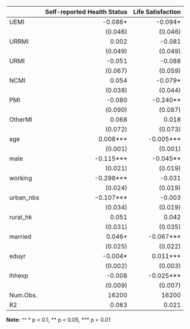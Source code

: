 |           | Self-reported Health Status | Life Satisfaction | 
|:----------|----------------------------:|------------------:|
| UEMI      |           -0.086*           |      -0.094*      | 
|           |           (0.046)           |      (0.046)      | 
| URRMI     |            0.002            |       -0.081      | 
|           |           (0.049)           |      (0.049)      | 
| URMI      |            -0.051           |       -0.088      | 
|           |           (0.067)           |      (0.059)      | 
| NCMI      |            0.054            |      -0.079*      | 
|           |           (0.038)           |      (0.044)      | 
| PMI       |            -0.080           |      -0.240**     | 
|           |           (0.090)           |      (0.087)      | 
| OtherMI   |            0.068            |       0.018       | 
|           |           (0.072)           |      (0.073)      | 
| age       |           0.008***          |     -0.005***     | 
|           |           (0.001)           |      (0.001)      | 
| male      |          -0.115***          |      -0.045**     | 
|           |           (0.021)           |      (0.019)      | 
| working   |          -0.298***          |       -0.031      | 
|           |           (0.024)           |      (0.019)      | 
| urban_nbs |          -0.107***          |       -0.003      | 
|           |           (0.034)           |      (0.019)      | 
| rural_hk  |            0.051            |       0.042       | 
|           |           (0.031)           |      (0.035)      | 
| married   |            0.046*           |     -0.067***     | 
|           |           (0.025)           |      (0.022)      | 
| eduyr     |           -0.004*           |      0.011***     | 
|           |           (0.002)           |      (0.003)      | 
| lhhexp    |            -0.008           |     -0.025***     | 
|           |           (0.009)           |      (0.007)      | 
| Num.Obs.  |            16200            |       16200       | 
| R2        |            0.063            |       0.021       | 

__Note:__
^^ * p < 0.1, ** p < 0.05, *** p < 0.01
